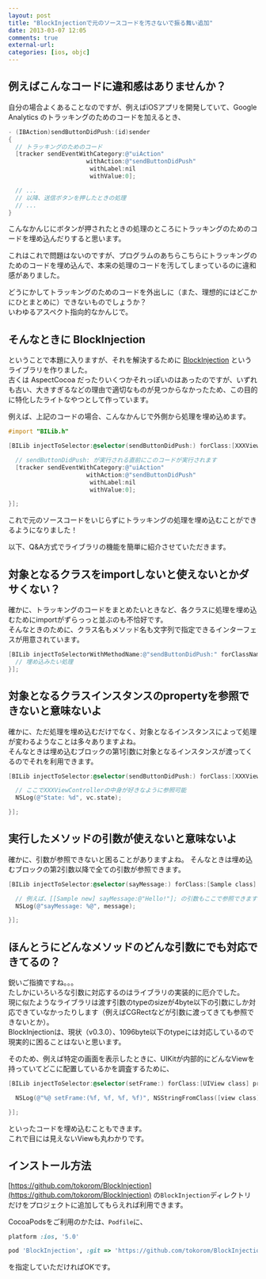 ```yaml
---
layout: post
title: "BlockInjectionで元のソースコードを汚さないで振る舞い追加"
date: 2013-03-07 12:05
comments: true
external-url: 
categories: [ios, objc]
---
```


## 例えばこんなコードに違和感はありませんか？

自分の場合よくあることなのですが、例えばiOSアプリを開発していて、Google Analytics のトラッキングのためのコードを加えるとき、

``` objective-c
- (IBAction)sendButtonDidPush:(id)sender
{
  // トラッキングのためのコード
  [tracker sendEventWithCategory:@"uiAction"
                      withAction:@"sendButtonDidPush"
                       withLabel:nil
                       withValue:0];

  // ...
  // 以降、送信ボタンを押したときの処理
  // ...
}
```

こんなかんじにボタンが押されたときの処理のところにトラッキングのためのコードを埋め込んだりすると思います。

これはこれで問題はないのですが、プログラムのあちらこちらにトラッキングのためのコードを埋め込んで、本来の処理のコードを汚してしまっているのに違和感がありました。

どうにかしてトラッキングのためのコードを外出しに（また、理想的にはどこかにひとまとめに）できないものでしょうか？  
いわゆるアスペクト指向的なかんじで。

## そんなときに BlockInjection

ということで本題に入りますが、それを解決するために [BlockInjection](https://github.com/tokorom/BlockInjection) というライブラリを作りました。  
古くは AspectCocoa だったりいくつかそれっぽいのはあったのですが、いずれも古い、大きすぎるなどの理由で適切なものが見つからなかったため、この目的に特化したライトなやつとして作っています。

例えば、上記のコードの場合、こんなかんじで外側から処理を埋め込めます。

<!-- more -->

``` objective-c
#import "BILib.h"

[BILib injectToSelector:@selector(sendButtonDidPush:) forClass:[XXXViewController class] preprocess:^{

  // sendButtonDidPush: が実行される直前にこのコードが実行されます
  [tracker sendEventWithCategory:@"uiAction"
                      withAction:@"sendButtonDidPush"
                       withLabel:nil
                       withValue:0];

}];
```

これで元のソースコードをいじらずにトラッキングの処理を埋め込むことができるようになりました！

以下、Q&A方式でライブラリの機能を簡単に紹介させていただきます。

## 対象となるクラスをimportしないと使えないとかダサくない？

確かに、トラッキングのコードをまとめたいときなど、各クラスに処理を埋め込むためにimportがずらっっと並ぶのも不恰好です。  
そんなときのために、クラス名もメソッド名も文字列で指定できるインターフェスが用意されています。

``` objective-c
[BILib injectToSelectorWithMethodName:@"sendButtonDidPush:" forClassName:@"XXXViewController" preprocess:^{
  // 埋め込みたい処理
}];
```

## 対象となるクラスインスタンスのpropertyを参照できないと意味ないよ

確かに、ただ処理を埋め込むだけでなく、対象となるインスタンスによって処理が変わるようなことは多々ありますよね。  
そんなときは埋め込むブロックの第1引数に対象となるインスタンスが渡ってくるのでそれを利用できます。

``` objective-c
[BILib injectToSelector:@selector(sendButtonDidPush:) forClass:[XXXViewController class] preprocess:^(XXXViewController* vc){

  // ここでXXXViewControllerの中身が好きなように参照可能
  NSLog(@"State: %d", vc.state);

}];
```

## 実行したメソッドの引数が使えないと意味ないよ

確かに、引数が参照できないと困ることがありますよね。
そんなときは埋め込むブロックの第2引数以降で全ての引数が参照できます。

``` objective-c
[BILib injectToSelector:@selector(sayMessage:) forClass:[Sample class] preprocess:^(Sample* sample, NSString* message){

  // 例えば、[[Sample new] sayMessage:@"Hello!"]; の引数もここで参照できます
  NSLog(@"sayMessage: %@", message);

}];
```

## ほんとうにどんなメソッドのどんな引数にでも対応できてるの？

鋭いご指摘ですね。。。  
たしかにいろいろな引数に対応するのはライブラリの実装的に厄介でした。  
現に似たようなライブラリは渡す引数のtypeのsizeが4byte以下の引数にしか対応できていなかったりします（例えばCGRectなどが引数に渡ってきても参照できないとか）。  
BlockInjectionは、現状（v0.3.0）、1096byte以下のtypeには対応しているので現実的に困ることはないと思います。  

そのため、例えば特定の画面を表示したときに、UIKitが内部的にどんなViewを持っていてどこに配置しているかを調査するために、

``` objective-c
[BILib injectToSelector:@selector(setFrame:) forClass:[UIView class] preprocess:^(UIView* view, CGRect frame){

  NSLog(@"%@ setFrame:(%f, %f, %f, %f)", NSStringFromClass([view class]), frame.origin.x, frame.origin.y, frame.size.width, frame.size.height);

}];
```

といったコードを埋め込むこともできます。  
これで目には見えないViewも丸わかりです。

## インストール方法

[https://github.com/tokorom/BlockInjection](https://github.com/tokorom/BlockInjection)
の`BlockInjection`ディレクトリだけをプロジェクトに追加してもらえれば利用できます。


CocoaPodsをご利用のかたは、`Podfile`に、

``` ruby
platform :ios, '5.0'

pod 'BlockInjection', :git => 'https://github.com/tokorom/BlockInjection.git'
```

を指定していただければOKです。
